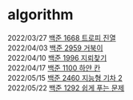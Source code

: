 # algorithm

2022/03/27 [백준 1668 트로피 진열](https://www.acmicpc.net/problem/1668)  
2022/04/03 [백준 2959 거북이](https://www.acmicpc.net/problem/2959)  
2022/04/10 [백준 1996 지뢰찾기](https://www.acmicpc.net/problem/1996)  
2022/04/17 [백준 1100 하얀 칸](https://www.acmicpc.net/problem/1100)  
2022/05/15 [백준 2460 지능형 기차 2](https://www.acmicpc.net/problem/2460)  
2022/05/22 [백준 1292 쉽게 푸는 문제](https://www.acmicpc.net/problem/1292)
